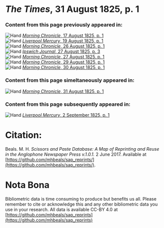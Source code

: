 # *The Times*, 31 August 1825, p. 1  
  
### Content from this page previously appeared in:  
![Hand](http://scissorsandpaste.net/wp-content/uploads/2017/06/smallhandpointer.png) [*Morning Chronicle*, 17 August 1825, p. 1](https://mhbeals.github.io/sap_html/Morning-Chronicle/Morning-Chronicle-17-August-1825-p-1)  
![Hand](http://scissorsandpaste.net/wp-content/uploads/2017/06/smallhandpointer.png) [*Liverpool Mercury*, 19 August 1825, p. 1](https://mhbeals.github.io/sap_html/Liverpool-Mercury/Liverpool-Mercury-19-August-1825-p-1)  
![Hand](http://scissorsandpaste.net/wp-content/uploads/2017/06/smallhandpointer.png) [*Morning Chronicle*, 26 August 1825, p. 1](https://mhbeals.github.io/sap_html/Morning-Chronicle/Morning-Chronicle-26-August-1825-p-1)  
![Hand](http://scissorsandpaste.net/wp-content/uploads/2017/06/smallhandpointer.png) [*Ipswich Journal*, 27 August 1825, p. 3](https://mhbeals.github.io/sap_html/Ipswich-Journal/Ipswich-Journal-27-August-1825-p-3)  
![Hand](http://scissorsandpaste.net/wp-content/uploads/2017/06/smallhandpointer.png) [*Morning Chronicle*, 27 August 1825, p. 1](https://mhbeals.github.io/sap_html/Morning-Chronicle/Morning-Chronicle-27-August-1825-p-1)  
![Hand](http://scissorsandpaste.net/wp-content/uploads/2017/06/smallhandpointer.png) [*Morning Chronicle*, 29 August 1825, p. 1](https://mhbeals.github.io/sap_html/Morning-Chronicle/Morning-Chronicle-29-August-1825-p-1)  
![Hand](http://scissorsandpaste.net/wp-content/uploads/2017/06/smallhandpointer.png) [*Morning Chronicle*, 30 August 1825, p. 1](https://mhbeals.github.io/sap_html/Morning-Chronicle/Morning-Chronicle-30-August-1825-p-1)  
  
### Content from this page simeltaneously appeared in:  
![Hand](http://scissorsandpaste.net/wp-content/uploads/2017/06/smallhandpointer.png) [*Morning Chronicle*, 31 August 1825, p. 1](https://mhbeals.github.io/sap_html/Morning-Chronicle/Morning-Chronicle-31-August-1825-p-1)  
  
### Content from this page subsequently appeared in:  
![Hand](http://scissorsandpaste.net/wp-content/uploads/2017/06/smallhandpointer.png) [*Liverpool Mercury*, 2 September 1825, p. 1](https://mhbeals.github.io/sap_html/Liverpool-Mercury/Liverpool-Mercury-2-September-1825-p-1)  


# Citation: 

Beals. M. H. *Scissors and Paste Database: A Map of Reprinting and Reuse in the Anglophone Newspaper Press v.1.0.1.* 2 June 2017. Available at [https://github.com/mhbeals/sap_reprints/](https://github.com/mhbeals/sap_reprints/). 

# Nota Bona

Bibliometric data is time consuming to produce but benefits us all. Please remember to cite or acknowledge this and any other bibliometric data you use in your research. All data is available CC-BY 4.0 at [https://github.com/mhbeals/sap_reprints](https://github.com/mhbeals/sap_reprints)